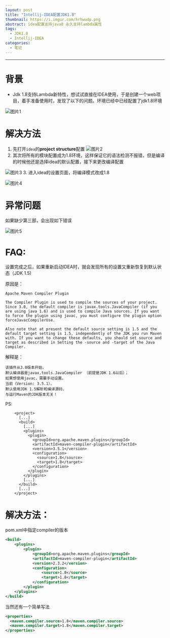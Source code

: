 ```yaml
---
layout: post
title: "Intellij-IDEA配置JDK1.8"
thumbnail: https://i.imgur.com/hrhwudp.png
abstract: idea配置支持java8 永久支持lambda属性
tags:
  - JDK1.8
  - Intellij-IDEA
categories:
  - 笔记
---
```


---



# 背景
- Jdk 1.8支持Lambda新特性，想试试直接在IDEA使用，于是创建一个web项目，着手准备使用时，发现了以下的问题。环境已经中已经配置了jdk1.8环境
<!-- more -->
<!-- toc -->
![图片1](http://upload-images.jianshu.io/upload_images/11162615-ba9c530d786125b0?imageMogr2/auto-orient/strip%7CimageView2/2/w/1240)

# 解决方法
1. 先打开`idea`的**project structure**配置
![图片2](http://upload-images.jianshu.io/upload_images/11162615-5a4b1f4b3c98bf98?imageMogr2/auto-orient/strip%7CimageView2/2/w/1240)
2. 其次将所有的模块配置成为1.8环境，这样保证它的语法检测不报错，但是编译的时候他还是选择idea的默认配置，接下来更改编译配置

![图片3](http://upload-images.jianshu.io/upload_images/11162615-e84647558e36ec8a?imageMogr2/auto-orient/strip%7CimageView2/2/w/1240)
3. 进入idea的设置页面，将编译模式改成1.8

![图片4](http://upload-images.jianshu.io/upload_images/11162615-fe0e255fc1dc84b8?imageMogr2/auto-orient/strip%7CimageView2/2/w/1240)

# 异常问题
如果缺少第三部，会出现如下错误

![图片5](http://upload-images.jianshu.io/upload_images/11162615-e29962b1fd65bad2?imageMogr2/auto-orient/strip%7CimageView2/2/w/1240)

# FAQ:
设置完成之后，如果重新启动IDEA时，就会发现所有的设置又重新恢复到默认状态（JDK 1.5)

原因是：
```text
Apache Maven Compiler Plugin

The Compiler Plugin is used to compile the sources of your project. Since 3.0, the default compiler is javax.tools.JavaCompiler (if you are using java 1.6) and is used to compile Java sources. If you want to force the plugin using javac, you must configure the plugin option forceJavacCompilerUse.

Also note that at present the default source setting is 1.5 and the default target setting is 1.5, independently of the JDK you run Maven with. If you want to change these defaults, you should set source and target as described in Setting the -source and -target of the Java Compiler.
```
解释是：
```text
该插件从3.0版本开始，
默认编译器是javax.tools.JavaCompiler （前提是JDK 1.6以后）；
如果想使用javac，需要手动设置。
当前（Version: 3.5.1），
默认使用JDK 1.5解析和编译源码，
与运行Maven的JDK版本无关！
```

PS:
```text
    <project>
      [...]
      <build>
        [...]
        <plugins>
          <plugin>
            <groupId>org.apache.maven.plugins</groupId>
            <artifactId>maven-compiler-plugin</artifactId>
            <version>3.5.1</version>
            <configuration>
              <source>1.8</source>
              <target>1.8</target>
            </configuration>
          </plugin>
        </plugins>
        [...]
      </build>
      [...]
    </project>
```
# 解决方法：
pom.xml中指定compiler的版本
```xml
<build>
    <plugins>
        <plugin>
            <groupId>org.apache.maven.plugins</groupId>
            <artifactId>maven-compiler-plugin</artifactId>
            <version>2.3.2</version>
            <configuration>
                <source>1.8</source>
                <target>1.8</target>
            </configuration>
        </plugin>
    </plugins>
</build>
```
当然还有一个简单写法
```xml
<properties>
  <maven.compiler.source>1.8</maven.compiler.source>
  <maven.compiler.target>1.8</maven.compiler.target>
</properties>
```